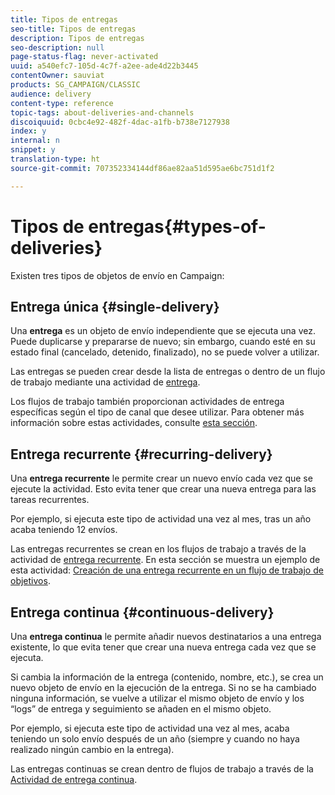 ```yaml
---
title: Tipos de entregas
seo-title: Tipos de entregas
description: Tipos de entregas
seo-description: null
page-status-flag: never-activated
uuid: a540efc7-105d-4c7f-a2ee-ade4d22b3445
contentOwner: sauviat
products: SG_CAMPAIGN/CLASSIC
audience: delivery
content-type: reference
topic-tags: about-deliveries-and-channels
discoiquuid: 0cbc4e92-482f-4dac-a1fb-b738e7127938
index: y
internal: n
snippet: y
translation-type: ht
source-git-commit: 707352334144df86ae82aa51d595ae6bc751d1f2

---
```



# Tipos de entregas{#types-of-deliveries}

Existen tres tipos de objetos de envío en Campaign:

## Entrega única {#single-delivery}

Una **entrega** es un objeto de envío independiente que se ejecuta una vez. Puede duplicarse y prepararse de nuevo; sin embargo, cuando esté en su estado final (cancelado, detenido, finalizado), no se puede volver a utilizar.

Las entregas se pueden crear desde la lista de entregas o dentro de un flujo de trabajo mediante una actividad de [entrega](../../workflow/using/delivery.md).

Los flujos de trabajo también proporcionan actividades de entrega específicas según el tipo de canal que desee utilizar. Para obtener más información sobre estas actividades, consulte [esta sección](../../workflow/using/cross-channel-deliveries.md).

## Entrega recurrente {#recurring-delivery}

Una **entrega recurrente** le permite crear un nuevo envío cada vez que se ejecute la actividad. Esto evita tener que crear una nueva entrega para las tareas recurrentes.

Por ejemplo, si ejecuta este tipo de actividad una vez al mes, tras un año acaba teniendo 12 envíos.

Las entregas recurrentes se crean en los flujos de trabajo a través de la actividad de [entrega recurrente](../../workflow/using/recurring-delivery.md). En esta sección se muestra un ejemplo de esta actividad: [Creación de una entrega recurrente en un flujo de trabajo de objetivos](../../workflow/using/sending-a-birthday-email.md#creating-a-recurring-delivery-in-a-targeting-workflow).

## Entrega continua {#continuous-delivery}

Una **entrega continua** le permite añadir nuevos destinatarios a una entrega existente, lo que evita tener que crear una nueva entrega cada vez que se ejecuta.

Si cambia la información de la entrega (contenido, nombre, etc.), se crea un nuevo objeto de envío en la ejecución de la entrega. Si no se ha cambiado ninguna información, se vuelve a utilizar el mismo objeto de envío y los “logs” de entrega y seguimiento se añaden en el mismo objeto.

Por ejemplo, si ejecuta este tipo de actividad una vez al mes, acaba teniendo un solo envío después de un año (siempre y cuando no haya realizado ningún cambio en la entrega).

Las entregas continuas se crean dentro de flujos de trabajo a través de la [Actividad de entrega continua](../../workflow/using/continuous-delivery.md).
